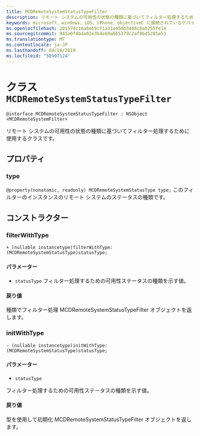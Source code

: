 ```yaml
---
title: MCDRemoteSystemStatusTypeFilter
description: リモート システムの可用性の状態の種類に基づいてフィルター処理するために使用するクラスです。
keywords: microsoft、windows、iOS、iPhone、objectiveC に接続されているデバイス、プロジェクトのローマ
ms.openlocfilehash: 201570c16a8eb9cf1a31e450b3408c8ab255fe1a
ms.sourcegitcommit: 945a0f4bda02e3b4eb9a665379c2af9bd5285a53
ms.translationtype: MT
ms.contentlocale: ja-JP
ms.lasthandoff: 04/18/2019
ms.locfileid: "58907124"
---
```

# <a name="class-mcdremotesystemstatustypefilter"></a>クラス `MCDRemoteSystemStatusTypeFilter`

```
@interface MCDRemoteSystemStatusTypeFilter : NSObject <MCDRemoteSystemFilter>
```

リモート システムの可用性の状態の種類に基づいてフィルター処理するために使用するクラスです。

## <a name="properties"></a>プロパティ

### <a name="type"></a>type
`@property(nonatomic, readonly) MCDRemoteSystemStatusType type;` このフィルターのインスタンスのリモート システムのステータスの種類です。

## <a name="constructors"></a>コンストラクター

### <a name="filterwithtype"></a>filterWithType
`+ (nullable instancetype)filterWithType:(MCDRemoteSystemStatusType)statusType;`

#### <a name="parameters"></a>パラメーター 
* `statusType` フィルター処理するための可用性ステータスの種類を示す値。

#### <a name="returns"></a>戻り値
種類でフィルター処理 MCDRemoteSystemStatusTypeFilter オブジェクトを返します。

### <a name="initwithtype"></a>initWithType
`- (nullable instancetype)initWithType:(MCDRemoteSystemStatusType)statusType;`

#### <a name="parameters"></a>パラメーター 
* `statusType` 

フィルター処理するための可用性ステータスの種類を示す値。

#### <a name="returns"></a>戻り値
型を使用して初期化 MCDRemoteSystemStatusTypeFilter オブジェクトを返します。